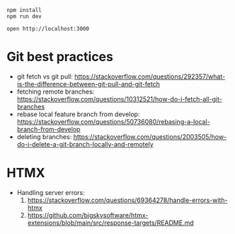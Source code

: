 ```
npm install
npm run dev
```

```
open http://localhost:3000
```

# Git best practices

- git fetch vs git pull: https://stackoverflow.com/questions/292357/what-is-the-difference-between-git-pull-and-git-fetch
- fetching remote branches: https://stackoverflow.com/questions/10312521/how-do-i-fetch-all-git-branches
- rebase local feature branch from develop: https://stackoverflow.com/questions/50736080/rebasing-a-local-branch-from-develop
- deleting branches: https://stackoverflow.com/questions/2003505/how-do-i-delete-a-git-branch-locally-and-remotely

# HTMX

- Handling server errors: 
    1. https://stackoverflow.com/questions/69364278/handle-errors-with-htmx
    2. https://github.com/bigskysoftware/htmx-extensions/blob/main/src/response-targets/README.md
